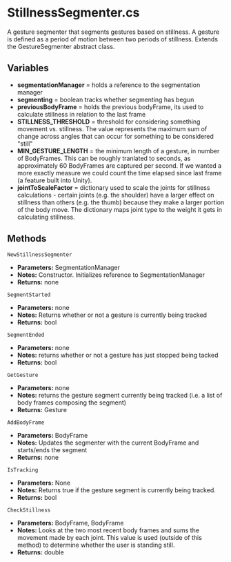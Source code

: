 # StillnessSegmenter.cs
A gesture segmenter that segments gestures based on stillness. A gesture is defined as a period of motion between two periods of stillness. Extends the GestureSegmenter abstract class.

## Variables
- **segmentationManager** = holds a reference to the segmentation manager
- **segmenting** = boolean tracks whether segmenting has begun
- **previousBodyFrame** = holds the previous bodyFrame, its used to calculate stillness in relation to the last frame
- **STILLNESS_THRESHOLD** = threshold for considering something movement vs. stillness. The value represents the maximum sum of change across angles that can occur for something to be considered "still"
- **MIN_GESTURE_LENGTH** = the minimum length of a gesture, in number of BodyFrames. This can be roughly tranlated to seconds, as approximately 60 BodyFrames are captured per second. If we wanted a more exactly measure we could count the time elapsed since last frame (a feature built into Unity).
- **jointToScaleFactor** = dictionary used to scale the joints for stillness calculations - certain joints (e.g. the shoulder) have a larger effect on stillness than others (e.g. the thumb) because they make a larger portion of the body move. The dictionary maps joint type to the weight it gets in calculating stillness.

## Methods

```NewStillnessSegmenter```
- **Parameters:** SegmentationManager
- **Notes:** Constructor. Initializes reference to SegmentationManager
- **Returns:** none

```SegmentStarted```
- **Parameters:** none
- **Notes:** Returns whether or not a gesture is currently being tracked
- **Returns:** bool

```SegmentEnded```
- **Parameters:** none
- **Notes:** returns whether or not a gesture has just stopped being tacked
- **Returns:** bool

```GetGesture```
- **Parameters:** none
- **Notes:** returns the gesture segment currently being tracked (i.e. a list of body frames composing the segment)
- **Returns:** Gesture

```AddBodyFrame```
- **Parameters:** BodyFrame
- **Notes:** Updates the segmenter with the current BodyFrame and starts/ends the segment
- **Returns:** none

```IsTracking```
- **Parameters:** None
- **Notes:** Returns true if the gesture segment is currently being tracked.
- **Returns:** bool

```CheckStillness```
- **Parameters:** BodyFrame, BodyFrame
- **Notes:** Looks at the two most recent body frames and sums the movement made by each joint. This value is used (outside of this method) to determine whether the user is standing still.
- **Returns:** double